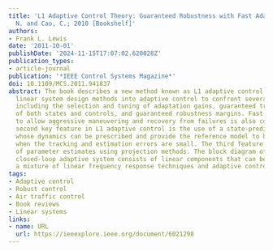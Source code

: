 ```yaml
---
title: 'L1 Adaptive Control Theory: Guaranteed Robustness with Fast Adaptation (Hovakimyan,
  N. and Cao, C.; 2010 [Bookshelf]'
authors:
- Frank L. Lewis
date: '2011-10-01'
publishDate: '2024-11-15T17:07:02.620028Z'
publication_types:
- article-journal
publication: '*IEEE Control Systems Magazine*'
doi: 10.1109/MCS.2011.941837
abstract: The book describes a new method known as L1 adaptive control for bringing
  linear system design methods into adaptive control to confront several open problems,
  including the selection and tuning of adaptation gains, guaranteed transient performance
  of both states and controls, and guaranteed robustness margins. Fast adaptation
  to allow aggressive maneuvering and recovery from failures is also confronted. A
  second key feature in L1 adaptive control is the use of a state-prediction system,
  whose dynamics can be prescribed and provide the reference model to be followed
  when the tracking and estimation errors are small. The third feature is the tuning
  of parameter estimates using projection methods. The block diagram of the resulting
  closed-loop adaptive system consists of linear components that can be analyzed using
  a mixture of linear frequency response techniques and adaptive control techniques.
tags:
- Adaptive control
- Robust control
- Air traffic control
- Book reviews
- Linear systems
links:
- name: URL
  url: https://ieeexplore.ieee.org/document/6021298
---
```

